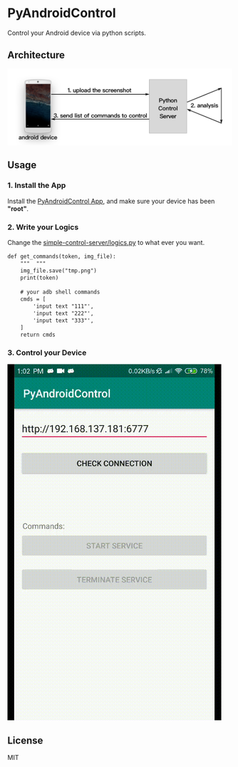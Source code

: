 # PyAndroidControl
Control your Android device via python scripts.

## Architecture
![](architecture.png)

## Usage
### 1. Install the App
Install the [PyAndroidControl App](https://github.com/nladuo/PyAndroidControl/releases), and make sure your device has been **"root"**.

### 2. Write your Logics
Change the [simple-control-server/logics.py](simple-control-server/logics.py) to what ever you want.
```
def get_commands(token, img_file):
    """  """
    img_file.save("tmp.png")
    print(token)

    # your adb shell commands
    cmds = [
        'input text "111"',
        'input text "222"',
        'input text "333"',
    ]
    return cmds
```
### 3. Control your Device
![](demo.gif)
## License
MIT
